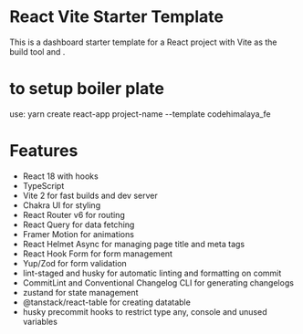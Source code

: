 # React Vite Starter Template

This is a dashboard starter template for a React project with Vite as the build tool and .

# to setup boiler plate

use: yarn create react-app project-name --template codehimalaya_fe

# Features

- React 18 with hooks
- TypeScript
- Vite 2 for fast builds and dev server
- Chakra UI for styling
- React Router v6 for routing
- React Query for data fetching
- Framer Motion for animations
- React Helmet Async for managing page title and meta tags
- React Hook Form for form management
- Yup/Zod for form validation
- lint-staged and husky for automatic linting and formatting on commit
- CommitLint and Conventional Changelog CLI for generating changelogs
- zustand for state management
- @tanstack/react-table for creating datatable
- husky precommit hooks to restrict type any, console and unused variables
